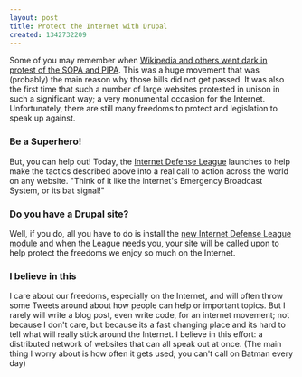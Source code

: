 ```yaml
---
layout: post
title: Protect the Internet with Drupal
created: 1342732209
---
```


Some of you may remember when [Wikipedia and others went dark in protest of the SOPA and PIPA](http://en.wikipedia.org/wiki/Protests_against_SOPA_and_PIPA).  This was a huge movement that was (probably) the main reason why those bills did not get passed.  It was also the first time that such a number of large websites protested in unison in such a significant way; a very monumental occasion for the Internet.  Unfortunately, there are still many freedoms to protect and legislation to speak up against.

<h3>Be a Superhero!</h3>

But, you can help out!  Today, the [Internet Defense League](http://internetdefenseleague.org/) launches to help make the tactics described above into a real call to action across the world on any website.  "Think of it like the internet's Emergency Broadcast System, or its bat signal!"

<h3>Do you have a Drupal site?</h3>

Well, if you do, all you have to do is install the [new Internet Defense League module](https://drupal.org/project/internet_defense_league) and when the League needs you, your site will be called upon to help protect the freedoms we enjoy so much on the Internet.

<h3>I believe in this</h3>

I care about our freedoms, especially on the Internet, and will often throw some Tweets around about how people can help or important topics.  But I rarely will write a blog post, even write code, for an internet movement; not because I don't care, but because its a fast changing place and its hard to tell what will really stick around the Internet.  I believe in this effort: a distributed network of websites that can all speak out at once.  (The main thing I worry about is how often it gets used; you can't call on Batman every day)

